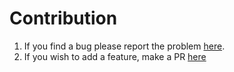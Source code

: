 # Contribution
1. If you find a bug please report the problem [here](https://github.com/benhichem/propertyradar/issues).
2. If you wish to add a feature, make a PR [here](https://github.com/benhichem/propertyradar/pulls)
